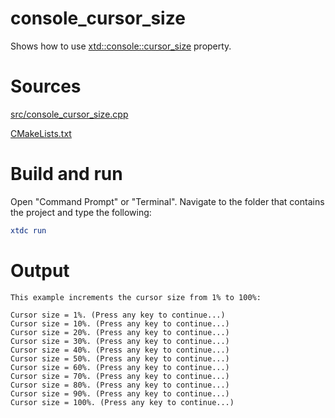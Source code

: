 # console_cursor_size

Shows how to use [xtd::console::cursor_size](https://gammasoft71.github.io/xtd/reference_guides/latest/classxtd_1_1console.html#a3fa30230b3bb51effe82807627275e9e) property.

# Sources

[src/console_cursor_size.cpp](src/console_cursor_size.cpp)

[CMakeLists.txt](CMakeLists.txt)

# Build and run

Open "Command Prompt" or "Terminal". Navigate to the folder that contains the project and type the following:

```cmake
xtdc run
```

# Output

```
This example increments the cursor size from 1% to 100%:

Cursor size = 1%. (Press any key to continue...)
Cursor size = 10%. (Press any key to continue...)
Cursor size = 20%. (Press any key to continue...)
Cursor size = 30%. (Press any key to continue...)
Cursor size = 40%. (Press any key to continue...)
Cursor size = 50%. (Press any key to continue...)
Cursor size = 60%. (Press any key to continue...)
Cursor size = 70%. (Press any key to continue...)
Cursor size = 80%. (Press any key to continue...)
Cursor size = 90%. (Press any key to continue...)
Cursor size = 100%. (Press any key to continue...)
```
